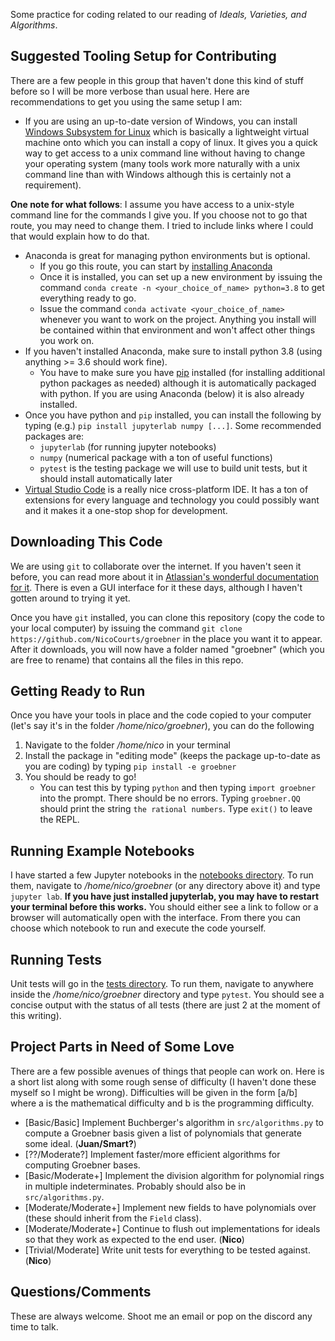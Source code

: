 Some practice for coding related to our reading of *Ideals, Varieties, and Algorithms*.

## Suggested Tooling Setup for Contributing
There are a few people in this group that haven't done this kind of stuff before so I will be more verbose than usual here. Here are recommendations to get you using the same setup I am:
- If you are using an up-to-date version of Windows, you can install [Windows Subsystem for Linux](https://docs.microsoft.com/en-us/windows/wsl/install-win10) which is basically a lightweight virtual machine onto which you can install a copy of linux. It gives you a quick way to get access to a unix command line without having to change your operating system (many tools work more naturally with a unix command line than with Windows although this is certainly not a requirement).

**One note for what follows**: I assume you have access to a unix-style command line for the commands I give you. If you choose not to go that route, you may need to change them. I tried to include links where I could that would explain how to do that.
- Anaconda is great for managing python environments but is optional.
    - If you go this route, you can start by [installing Anaconda](https://conda.io/projects/conda/en/latest/user-guide/install/index.html)
    - Once it is installed, you can set up a new environment by issuing the command
    `conda create -n <your_choice_of_name> python=3.8` to get everything ready to go.
    - Issue the command `conda activate <your_choice_of_name>` whenever you want to 
    work on the project. Anything you install will be contained within that
    environment and won't affect other things you work on.
- If you haven't installed Anaconda, make sure to install python 3.8 (using anything >= 3.6 should work fine).
    - You have to make sure you have [pip](https://pip.pypa.io/en/stable/) installed (for installing additional python packages as needed) although it is automatically packaged with python. If you are using Anaconda (below) it is also already installed.
- Once you have python and `pip` installed, you can install the following by typing (e.g.) `pip install jupyterlab numpy [...]`. Some recommended packages are:
    - `jupyterlab` (for running jupyter notebooks)
    - `numpy` (numerical package with a ton of useful functions)
    - `pytest` is the testing package we will use to build unit tests, but it should install automatically later
- [Virtual Studio Code](https://code.visualstudio.com/) is a really nice cross-platform IDE. It has a ton of extensions for every language and technology you could possibly want and it makes it a one-stop shop for development.

## Downloading This Code
We are using `git` to collaborate over the internet. If you haven't seen it before, you can read more about it in [Atlassian's wonderful documentation for it](https://www.atlassian.com/git). There is even a GUI interface for it these days, although I haven't gotten around to trying it yet.

Once you have `git` installed, you can clone this repository (copy the code to your local computer) by issuing the command `git clone https://github.com/NicoCourts/groebner` in the place you want it to appear. After it downloads, you will now have a folder named "groebner" (which you are free to rename) that contains all the files in this repo.

## Getting Ready to Run
Once you have your tools in place and the code copied to your computer (let's say it's in the folder */home/nico/groebner*), you can do the following

1. Navigate to the folder */home/nico* in your terminal
1. Install the package in "editing mode" (keeps the package up-to-date as you are coding) by typing `pip install -e groebner`
1. You should be ready to go! 
    - You can test this by typing `python` and then typing `import groebner` into the prompt. There should be no errors. Typing `groebner.QQ` should print the string `the rational numbers`. Type `exit()` to leave the REPL.

## Running Example Notebooks
I have started a few Jupyter notebooks in the [notebooks directory](https://github.com/NicoCourts/groebner/tree/master/notebooks/). To run them, navigate to */home/nico/groebner* (or any directory above it) and type `jupyter lab`. **If you have just installed jupyterlab, you may have to restart your terminal before this works.** You should either see a link to follow or a browser will automatically open with the interface. From there you can choose which notebook to run and execute the code yourself.

## Running Tests
Unit tests will go in the [tests directory](https://github.com/NicoCourts/groebner/tree/master/tests/). To run them, navigate to anywhere inside the */home/nico/groebner* directory and type `pytest`. You should see a concise output with the status of all tests (there are just 2 at the moment of this writing).

## Project Parts in Need of Some Love
There are a few possible avenues of things that people can work on. Here is a short
list along with some rough sense of difficulty (I haven't done these myself so I 
might be wrong). Difficulties will be given in the form [a/b] where a is the mathematical difficulty and b is the programming difficulty.

- [Basic/Basic] Implement Buchberger's algorithm in `src/algorithms.py` to compute
a Groebner basis given a list of polynomials that generate some ideal. (**Juan/Smart?**)
- [??/Moderate?] Implement faster/more efficient algorithms for computing Groebner bases.
- [Basic/Moderate+] Implement the division algorithm for polynomial rings in multiple indeterminates. Probably should also be in `src/algorithms.py`.
- [Moderate/Moderate+] Implement new fields to have polynomials over (these should inherit from the `Field` class).
- [Moderate/Moderate+] Continue to flush out implementations for ideals so that they 
work as expected to the end user. (**Nico**)
- [Trivial/Moderate] Write unit tests for everything to be tested against. (**Nico**)

## Questions/Comments
These are always welcome. Shoot me an email or pop on the discord any time to talk.

